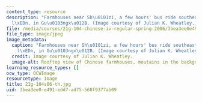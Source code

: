 ```yaml
---
content_type: resource
description: "Farmhouses near Sh\u0101zi, a few hours' bus ride southeast of Gu\xEC\
  l\xEDn, in Gu\u0103ngx\u012B. (Image courtesy of Julian K. Wheatley.)"
file: /media/courses/21g-104-chinese-iv-regular-spring-2006/3bea3ee0e491edd7ad75568f9377ab09_21g-104s06-th.jpg
file_type: image/jpeg
image_metadata:
  caption: "Farmhouses near Sh\u0101zi, a few hours' bus ride southeast of Gu\xEC\
    l\xEDn, in Gu\u0103ngx\u012B. (Image courtesy of Julian K. Wheatley.)"
  credit: Image courtesy of Julian K. Wheatley.
  image-alt: Rooftop view of Chinese farmhouses, moutains in the background.
learning_resource_types: []
ocw_type: OCWImage
resourcetype: Image
title: 21g-104s06-th.jpg
uid: 3bea3ee0-e491-edd7-ad75-568f9377ab09
---
```

